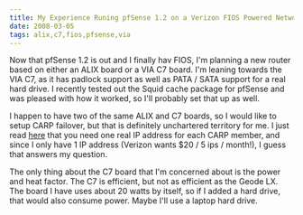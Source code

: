```yaml
---
title: My Experience Runing pfSense 1.2 on a Verizon FIOS Powered Network
date: 2008-03-05
tags: alix,c7,fios,pfsense,via
---
```

Now that pfSense 1.2 is out and I finally hav FIOS, I'm planning a new router based on either an ALIX board or  a VIA C7 board. I'm leaning towards the VIA C7, as it has padlock support as well as PATA / SATA support for a real hard drive. I recently tested out the Squid cache package for pfSense and was pleased with how it worked, so I'll probably set that up as well.

I happen to have two of the same ALIX and C7 boards, so I would like to setup CARP failover, but that is definitely unchartered territory for me. I just read <a href="http://olddoc.pfsense.org/index.php/Setting_up_CARP_with_pfSense">here</a> that you need one real IP address for each CARP member, and since I only have 1 IP address (Verizon wants $20 / 5 ips / month!), I guess that answers my question.

The only thing about the C7 board that I'm concerned about is the power and heat factor. The C7 is efficient, but not as efficient as the Geode LX. The board I have uses about 20 watts by itself, so if I added a hard drive, that would also consume power. Maybe I'll use a laptop hard drive.

